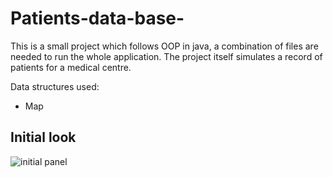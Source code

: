 # Patients-data-base-
This is a small project which follows OOP in java, a combination of files are needed to run the
whole application. The project itself simulates a record of patients for a medical centre.

Data structures used:

* Map 


## Initial look
![initial panel ](https://user-images.githubusercontent.com/53887863/86080293-af07f480-bae6-11ea-8225-2fc4336a4d74.jpg)
